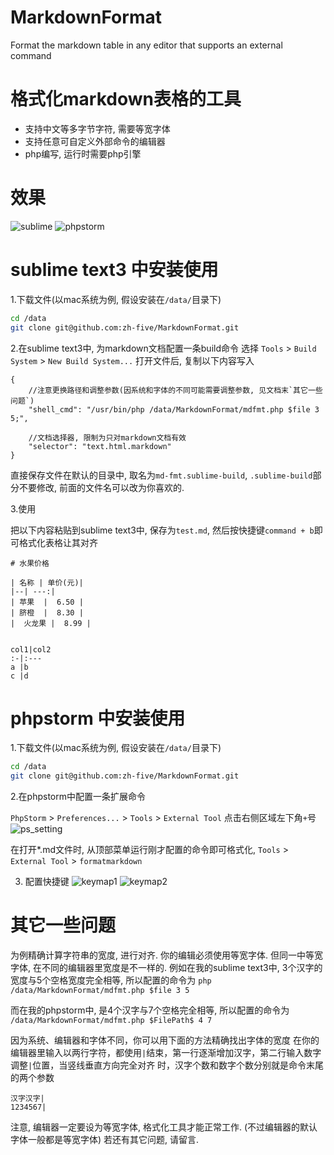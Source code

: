 # MarkdownFormat
Format the markdown table in any editor that supports an external command

# 格式化markdown表格的工具
- 支持中文等多字节字符, 需要等宽字体
- 支持任意可自定义外部命令的编辑器
- php编写, 运行时需要php引擎


# 效果
![sublime](sublime_fmt.gif)
![phpstorm](ps_fmt.gif)

# sublime text3 中安装使用
1.下载文件(以mac系统为例, 假设安装在`/data/`目录下)
```bash
cd /data
git clone git@github.com:zh-five/MarkdownFormat.git
```

2.在sublime text3中, 为markdown文档配置一条build命令
选择 `Tools` > `Build System` > `New Build System...` 
打开文件后, 复制以下内容写入
```
{
    //注意更换路径和调整参数(因系统和字体的不同可能需要调整参数, 见文档末`其它一些问题`)
    "shell_cmd": "/usr/bin/php /data/MarkdownFormat/mdfmt.php $file 3 5;",
    
    //文档选择器, 限制为只对markdown文档有效
    "selector": "text.html.markdown" 
}
```
直接保存文件在默认的目录中, 取名为`md-fmt.sublime-build`, `.sublime-build`部分不要修改, 
前面的文件名可以改为你喜欢的.

3.使用

把以下内容粘贴到sublime text3中, 保存为`test.md`, 然后按快捷键`command + b`即可格式化表格让其对齐
```text
# 水果价格

| 名称 | 单价(元)|
|--| ---:|
| 苹果  |  6.50 |
| 脐橙  |  8.30 |
|  火龙果 |  8.99 |


col1|col2
:-|:---
a |b   
c |d   
```

# phpstorm 中安装使用
1.下载文件(以mac系统为例, 假设安装在`/data/`目录下)
```bash
cd /data
git clone git@github.com:zh-five/MarkdownFormat.git
```

2.在phpstorm中配置一条扩展命令

`PhpStorm` > `Preferences...` > `Tools` > `External Tool` 点击右侧区域左下角`+`号
![ps_setting](ps_setting.png)

在打开*.md文件时, 从顶部菜单运行刚才配置的命令即可格式化, `Tools` > `External Tool` > `formatmarkdown`

3. 配置快捷键
![keymap1](ps_keymap1.png)
![keymap2](ps_keymap2.png)

# 其它一些问题

为例精确计算字符串的宽度, 进行对齐. 你的编辑必须使用等宽字体. 但同一中等宽字体, 在不同的编辑器里宽度是不一样的.
例如在我的sublime text3中, 3个汉字的宽度与5个空格宽度完全相等, 所以配置的命令为
`php /data/MarkdownFormat/mdfmt.php $file 3 5`

而在我的phpstorm中, 是4个汉字与7个空格完全相等, 所以配置的命令为
`/data/MarkdownFormat/mdfmt.php $FilePath$ 4 7`

因为系统、编辑器和字体不同，你可以用下面的方法精确找出字体的宽度
在你的编辑器里输入以两行字符，都使用`|`结束，第一行逐渐增加汉字，第二行输入数字调整`|`位置，当竖线垂直方向完全对齐
时，汉字个数和数字个数分别就是命令末尾的两个参数
```text
汉字汉字|
1234567|
```

注意, 编辑器一定要设为等宽字体, 格式化工具才能正常工作. (不过编辑器的默认字体一般都是等宽字体)
若还有其它问题, 请留言.
